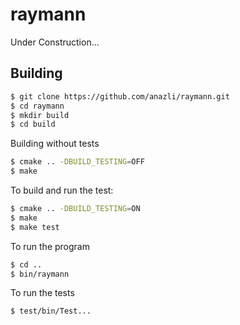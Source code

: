 # raymann
Under Construction...

Building
--------
```bash
$ git clone https://github.com/anazli/raymann.git
$ cd raymann
$ mkdir build
$ cd build
```
Building without tests
```bash
$ cmake .. -DBUILD_TESTING=OFF
$ make
```
To build and run the test:
```bash
$ cmake .. -DBUILD_TESTING=ON
$ make
$ make test
```
To run the program
```bash
$ cd ..
$ bin/raymann
```

To run the tests
```bash
$ test/bin/Test...
```
